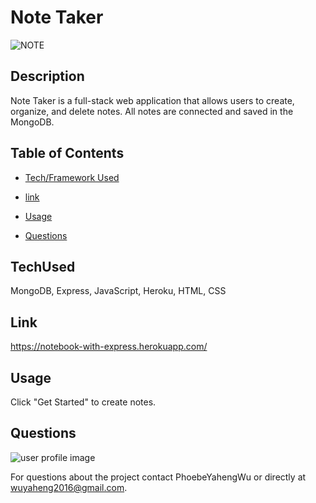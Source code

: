 # Note Taker
![NOTE](https://user-images.githubusercontent.com/52837649/87323552-ecb04880-c4fc-11ea-8233-dab0243d7bf6.gif)

## Description
Note Taker is a full-stack web application that allows users to create, organize, and delete notes. All notes are connected and saved in the MongoDB.


## Table of Contents

* [Tech/Framework Used](#TechUsed)

* [link](#Link)

* [Usage](#usage) 

* [Questions](#Questions)


## TechUsed
MongoDB, Express, JavaScript, Heroku, HTML, CSS

## Link
https://notebook-with-express.herokuapp.com/

## Usage
Click "Get Started" to create notes.

## Questions
![user profile image](https://avatars0.githubusercontent.com/u/52837649?v=4)

For questions about the project contact PhoebeYahengWu or directly at wuyaheng2016@gmail.com.


